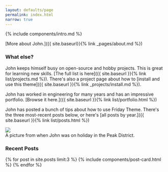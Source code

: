 ```yaml
---
layout: defaults/page
permalink: index.html
narrow: true
---
```


{% include components/intro.md %}

[More about John.]({{ site.baseurl}}{% link _pages/about.md %})

### What else?

John keeps himself busy on open-source and hobby projects. This is great for learning new skills. [The full list is here]({{ site.baseurl }}{% link list/projects.md %}). There's also a project page about how to [install and use this theme]({{ site.baseurl }}{% link _projects/install.md %}).

John has worked in engineering for many years and has an impressive portfolio. [Browse it here.]({{ site.baseurl }}{% link list/portfolio.html %})

John has posted a bunch of tips about how to use Friday Theme. There's the three most-recent posts below, or here's [all posts by year.]({{ site.baseurl }}{% link list/posts.html %})

<div class="card mb-3">
    <img class="card-img-top" src="https://images.unsplash.com/photo-1516358045903-b686e6bd3814?ixlib=rb-0.3.5&ixid=eyJhcHBfaWQiOjEyMDd9&s=beab09d3410d08c33d34a47af0a7b99d&auto=format&fit=crop&w=1652&q=80"/>
    <div class="card-body bg-light">
        <div class="card-text">A picture from when John was on holiday in the Peak District.</div>
    </div>
</div>

### Recent Posts

{% for post in site.posts limit:3 %}
{% include components/post-card.html %}
{% endfor %}


